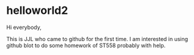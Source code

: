 # helloworld2

Hi everybody,

This is JJL who came to github for the first time. I am interested in using github blot to do some homework of ST558 probably with help.
